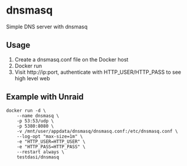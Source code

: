 # dnsmasq
Simple DNS server with dnsmasq

## Usage
1. Create a dnsmasq.conf file on the Docker host
1. Docker run
1. Visit http://ip:port, authenticate with HTTP_USER/HTTP_PASS to see high level web

## Example with Unraid
    docker run -d \
        --name dnsmasq \
        -p 53:53/udp \
        -p 5380:8080 \
        -v /mnt/user/appdata/dnsmasq/dnsmasq.conf:/etc/dnsmasq.conf \
        --log-opt "max-size=1m" \
        -e "HTTP_USER=HTTP_USER" \
        -e "HTTP_PASS=HTTP_PASS" \
        --restart always \
        testdasi/dnsmasq
